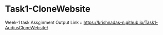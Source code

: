 # Task1-CloneWebsite
Week-1 task Assginment 
Output Link :: https://krishnadas-n.github.io/Task1-AudiusCloneWebsite/
